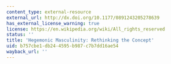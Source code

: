 ```yaml
---
content_type: external-resource
external_url: http://dx.doi.org/10.1177/0891243205278639
has_external_license_warning: true
license: https://en.wikipedia.org/wiki/All_rights_reserved
status: ''
title: 'Hegemonic Masculinity: Rethinking the Concept'
uid: b757cbe1-db24-4595-b987-c7b7dd16ae54
wayback_url: ''
---
```

